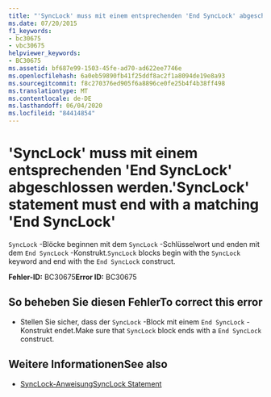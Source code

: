 ```yaml
---
title: "'SyncLock' muss mit einem entsprechenden 'End SyncLock' abgeschlossen werden."
ms.date: 07/20/2015
f1_keywords:
- bc30675
- vbc30675
helpviewer_keywords:
- BC30675
ms.assetid: bf687e99-1503-45fe-ad70-ad622ee7746e
ms.openlocfilehash: 6a0eb59890fb41f25ddf8ac2f1a8094de19e8a93
ms.sourcegitcommit: f8c270376ed905f6a8896ce0fe25b4f4b38ff498
ms.translationtype: MT
ms.contentlocale: de-DE
ms.lasthandoff: 06/04/2020
ms.locfileid: "84414854"
---
```

# <a name="synclock-statement-must-end-with-a-matching-end-synclock"></a><span data-ttu-id="340ec-102">'SyncLock' muss mit einem entsprechenden 'End SyncLock' abgeschlossen werden.</span><span class="sxs-lookup"><span data-stu-id="340ec-102">'SyncLock' statement must end with a matching 'End SyncLock'</span></span>
<span data-ttu-id="340ec-103">`SyncLock` -Blöcke beginnen mit dem `SyncLock` -Schlüsselwort und enden mit dem `End SyncLock` -Konstrukt.</span><span class="sxs-lookup"><span data-stu-id="340ec-103">`SyncLock` blocks begin with the `SyncLock` keyword and end with the `End SyncLock` construct.</span></span>  
  
 <span data-ttu-id="340ec-104">**Fehler-ID:** BC30675</span><span class="sxs-lookup"><span data-stu-id="340ec-104">**Error ID:** BC30675</span></span>  
  
## <a name="to-correct-this-error"></a><span data-ttu-id="340ec-105">So beheben Sie diesen Fehler</span><span class="sxs-lookup"><span data-stu-id="340ec-105">To correct this error</span></span>  
  
- <span data-ttu-id="340ec-106">Stellen Sie sicher, dass der `SyncLock` -Block mit einem `End SyncLock` -Konstrukt endet.</span><span class="sxs-lookup"><span data-stu-id="340ec-106">Make sure that `SyncLock` block ends with a `End SyncLock` construct.</span></span>  
  
## <a name="see-also"></a><span data-ttu-id="340ec-107">Weitere Informationen</span><span class="sxs-lookup"><span data-stu-id="340ec-107">See also</span></span>

- [<span data-ttu-id="340ec-108">SyncLock-Anweisung</span><span class="sxs-lookup"><span data-stu-id="340ec-108">SyncLock Statement</span></span>](../language-reference/statements/synclock-statement.md)
